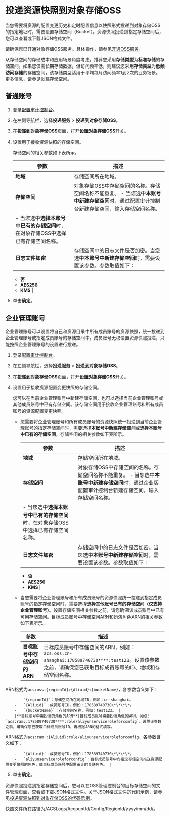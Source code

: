 # 投递资源快照到对象存储OSS

当您需要将资源的配置变更历史和定时配置信息以快照形式投递到对象存储OSS的指定地址时，需要设置存储空间（Bucket）。资源快照投递到指定存储空间后，您可以查看或下载JSON格式文件。

请确保您已开通对象存储OSS服务。具体操作，请参见[开通OSS服务](/cn.zh-CN/控制台用户指南/开通OSS服务.md)。

从存储空间的存储成本和应用场景角度考虑，推荐您采用**存储类型**为**标准存储**的存储空间。如果您仅需长期存储数据，但访问频率低，则建议您采用**存储类型**为**低频访问存储**的存储空间，该存储类型适用于平均每月访问频率1到2次的业务场景。更多信息，请参见[创建存储空间](/cn.zh-CN/控制台用户指南/存储空间管理/创建存储空间.md)。

## 普通账号

1.  登录[配置审计控制台](https://config.console.aliyun.com)。

2.  在左侧导航栏，选择**投递服务** \> **投递到对象存储OSS**。

3.  在**投递到对象存储OSS**页面，打开**设置对象存储OSS**开关。

4.  设置用于接收资源快照的存储空间。

    存储空间的相关参数如下表所示。

    |参数|描述|
    |--|--|
    |**地域**|存储空间所在地域。|
    |**存储空间**|对象存储OSS中存储空间的名称。存储空间名称不能重复。    -   当您选中**本账号中新建存储空间**时，通过配置审计控制台新建存储空间，输入存储空间名称。
    -   当您选中**选择本账号中已有的存储空间**时，在对象存储OSS中选择已有存储空间名称。 |
    |**日志文件加密**|存储空间中的日志文件是否加密。当您选中**本账号中新建存储空间**时，需要设置该参数。参数取值如下：

    -   **否**
    -   **AES256**
    -   **KMS** |

5.  单击**确定**。


## 企业管理账号

企业管理账号可以设置将自己和资源目录中所有成员账号的资源快照，统一投递到企业管理账号或指定成员账号的存储空间中。成员账号无权设置资源快照投递，只能按照企业管理账号的设置进行投递。

1.  登录[配置审计控制台](https://config.console.aliyun.com)。

2.  在左侧导航栏，选择**投递服务** \> **投递到对象存储OSS**。

3.  在**投递到对象存储OSS**页面，打开**设置对象存储OSS**开关。

4.  设置用于接收资源配置变更快照的存储空间。

    您可以在当前企业管理账号中新建存储空间，也可以选择当前企业管理账号或其他成员账号中已有存储空间。该存储空间用于接收企业管理账号和所有成员账号的资源配置变更快照。

    -   您需要将企业管理账号和所有成员账号的资源快照统一投递到当前企业管理账号的指定存储空间时，需要选择**本账号中新建存储空间**或**选择本账号中已有的存储空间**。存储空间的相关参数如下表所示。

        |参数|描述|
        |--|--|
        |**地域**|存储空间所在地域。|
        |**存储空间**|对象存储OSS中存储空间的名称。存储空间名称不能重复。        -   当您选中**本账号中新建存储空间**时，通过企业版配置审计控制台新建存储空间，输入存储空间名称。
        -   当您选中**选择本账号中已有的存储空间**时，在对象存储OSS中选择已有存储空间名称。 |
        |**日志文件加密**|存储空间中的日志文件是否加密。当您选中**本账号中新建存储空间**时，需要设置该参数。参数取值如下：

        -   **否**
        -   **AES256**
        -   **KMS** |

    -   当您需要将企业管理账号和所有成员账号的资源快照统一投递到指定成员账号的指定存储空间时，需要选择**选择其他账号已有的存储空间（仅支持企业管理账号）**。设置存储空间相关参数之前，请您确保该成员账号中已有可用存储空间。目标成员账号中存储空间ARN和扮演角色ARN的相关参数如下表所示。

        |参数|描述|
        |--|--|
        |**目标账号中存储空间的ARN**|目标成员账号中存储空间的ARN，例如：`acs:oss:cn-shanghai:178589740730****:test123`。设置该参数之前，请确保您已获取目标成员账号的ID、地域和存储空间名称。

ARN格式为`acs:oss:{regionId}:{Aliuid}:{bucketName}`，各参数含义如下：

        -   `{regionId}`：存储空间所在地域ID，例如：cn-shanghai。
        -   `{Aliuid}`：成员账号ID，例如：178589740730\*\*\*\*。
        -   `{bucketName}`：存储空间名称，例如：test123。 |
        |**目标账号中需扮演的角色的ARN**|目标成员账号需要扮演角色的ARN，例如：`acs:ram::178589740730****:role/aliyunserviceroleforconfig`。设置该参数之前，请确保您已获取目标成员账号ID，再根据ARN的格式填写。

ARN格式为`acs:ram::{Aliuid}:role/aliyunserviceroleforconfig`，各参数含义如下：

        -   `{Aliuid}`：成员账号ID，例如：178589740730\*\*\*\*。
        -   `aliyunserviceroleforconfig`：目标成员账号中向指定存储空间推送资源配置变更快照的角色，或目标成员账号中配置审计的关联角色。 |

5.  单击**确定**。


资源快照投递到指定存储空间后，您可以在OSS管理控制台的目标存储空间的文件管理页面，查看或下载JSON格式文件。关于JSON格式文件的代码示例，请参见[投递资源快照到对象存储OSS的代码示例](/cn.zh-CN/资源快照/投递资源快照到对象存储OSS的代码示例.md)。

快照文件所在路径为/ACSLogs/AccountId/Config/RegionId/yyyy/mm/dd/。

